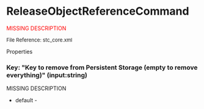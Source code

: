 # ReleaseObjectReferenceCommand

<font color="red">MISSING DESCRIPTION</font>

<font size="2">File Reference: stc_core.xml</font>

<text>Properties</text>

### Key: "Key to remove from Persistent Storage (empty to remove everything)" (input:string)

MISSING DESCRIPTION

* default - 
